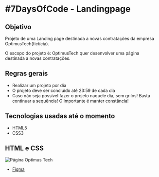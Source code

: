 # #7DaysOfCode - Landingpage

##  Objetivo
Projeto de uma Landing page destinada a novas contratações da empresa OptimusTech(fictícia).

O escopo do projeto é: OptimusTech quer desenvolver uma página destinada a novas contratações.

## Regras gerais
*   Realizar um projeto por dia
*   O projeto deve ser concluído até 23:59 de cada dia
* Caso não seja possível fazer o projeto naquele dia, sem grilos! Basta continuar a sequência! O importante é manter constância!

## Tecnologias usadas até o momento
* HTML5
* CSS3

## HTML e CSS

![Página Optimus Tech](/pagina-contratacoes/img/unnamed.gif "Página Optimus Tech")

* [Figma](https://www.figma.com/file/mm3MLozvUDGhDRTxSLlGL5/7daysOfCode-HTML-CSS?node-id=0%3A1)